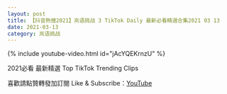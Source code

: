 ```yaml
---
layout: post
title: 【抖音熱搜2021】岚语挑战 3 TikTok Daily 最新必看精選合集2021 03 13
date: 2021-03-13
category: 岚语挑战
---
```


{% include youtube-video.html id="jAcYQEKrnzU" %}

2021必看 最新精選 Top TikTok Trending Clips

喜歡請點贊轉發加訂閱 Like & Subscribe：[YouTube](https://www.youtube.com/channel/UCAoR7VcanIPd04uEq_GIylA/videos)

